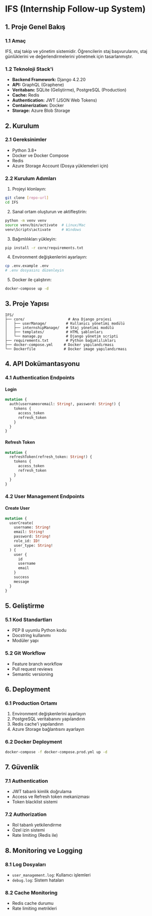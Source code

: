 # IFS (Internship Follow-up System)

## 1. Proje Genel Bakış

### 1.1 Amaç

IFS, staj takip ve yönetim sistemidir. Öğrencilerin staj başvurularını, staj günlüklerini ve değerlendirmelerini yönetmek için tasarlanmıştır.

### 1.2 Teknoloji Stack'i

- **Backend Framework:** Django 4.2.20
- **API:** GraphQL (Graphene)
- **Veritabanı:** SQLite (Geliştirme), PostgreSQL (Production)
- **Cache:** Redis
- **Authentication:** JWT (JSON Web Tokens)
- **Containerization:** Docker
- **Storage:** Azure Blob Storage

## 2. Kurulum

### 2.1 Gereksinimler

- Python 3.8+
- Docker ve Docker Compose
- Redis
- Azure Storage Account (Dosya yüklemeleri için)

### 2.2 Kurulum Adımları

1. Projeyi klonlayın:

```bash
git clone [repo-url]
cd IFS
```

2. Sanal ortam oluşturun ve aktifleştirin:

```bash
python -m venv venv
source venv/bin/activate  # Linux/Mac
venv\Scripts\activate     # Windows
```

3. Bağımlılıkları yükleyin:

```bash
pip install -r core/requirements.txt
```

4. Environment değişkenlerini ayarlayın:

```bash
cp .env.example .env
# .env dosyasını düzenleyin
```

5. Docker ile çalıştırın:

```bash
docker-compose up -d
```

## 3. Proje Yapısı

```
IFS/
├── core/                    # Ana Django projesi
│   ├── userManage/         # Kullanıcı yönetimi modülü
│   ├── internshipManage/   # Staj yönetimi modülü
│   ├── templates/          # HTML şablonları
│   └── manage.py           # Django yönetim scripti
├── requirements.txt        # Python bağımlılıkları
├── docker-compose.yml     # Docker yapılandırması
└── Dockerfile             # Docker image yapılandırması
```

## 4. API Dokümantasyonu

### 4.1 Authentication Endpoints

#### Login

```graphql
mutation {
  auth(usernameoremail: String!, password: String!) {
    tokens {
      access_token
      refresh_token
    }
  }
}
```

#### Refresh Token

```graphql
mutation {
  refreshToken(refresh_token: String!) {
    tokens {
      access_token
      refresh_token
    }
  }
}
```

### 4.2 User Management Endpoints

#### Create User

```graphql
mutation {
  userCreate(
    username: String!
    email: String!
    password: String!
    role_id: ID!
    user_type: String!
  ) {
    user {
      id
      username
      email
    }
    success
    message
  }
}
```

## 5. Geliştirme

### 5.1 Kod Standartları

- PEP 8 uyumlu Python kodu
- Docstring kullanımı
- Modüler yapı

### 5.2 Git Workflow

- Feature branch workflow
- Pull request reviews
- Semantic versioning

## 6. Deployment

### 6.1 Production Ortamı

1. Environment değişkenlerini ayarlayın
2. PostgreSQL veritabanını yapılandırın
3. Redis cache'i yapılandırın
4. Azure Storage bağlantısını ayarlayın

### 6.2 Docker Deployment

```bash
docker-compose -f docker-compose.prod.yml up -d
```

## 7. Güvenlik

### 7.1 Authentication

- JWT tabanlı kimlik doğrulama
- Access ve Refresh token mekanizması
- Token blacklist sistemi

### 7.2 Authorization

- Rol tabanlı yetkilendirme
- Özel izin sistemi
- Rate limiting (Redis ile)

## 8. Monitoring ve Logging

### 8.1 Log Dosyaları

- `user_management.log`: Kullanıcı işlemleri
- `debug.log`: Sistem hataları

### 8.2 Cache Monitoring

- Redis cache durumu
- Rate limiting metrikleri
